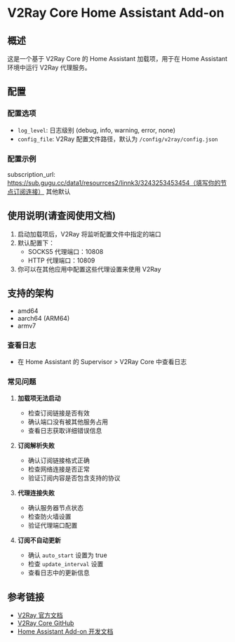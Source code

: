 # V2Ray Core Home Assistant Add-on

## 概述

这是一个基于 V2Ray Core 的 Home Assistant 加载项，用于在 Home Assistant 环境中运行 V2Ray 代理服务。

## 配置

### 配置选项

- `log_level`: 日志级别 (debug, info, warning, error, none)
- `config_file`: V2Ray 配置文件路径，默认为 `/config/v2ray/config.json`

### 配置示例

subscription_url: https://sub.gugu.cc/data1/resourrces2/linnk3/3243253453454（填写你的节点订阅连接）
其他默认

## 使用说明(请查阅使用文档)

1. 启动加载项后，V2Ray 将监听配置文件中指定的端口
2. 默认配置下：
   - SOCKS5 代理端口：10808
   - HTTP 代理端口：10809
3. 你可以在其他应用中配置这些代理设置来使用 V2Ray

## 支持的架构

- amd64
- aarch64 (ARM64)
- armv7

### 查看日志
- 在 Home Assistant 的 Supervisor > V2Ray Core 中查看日志

### 常见问题

1. **加载项无法启动**
   - 检查订阅链接是否有效
   - 确认端口没有被其他服务占用
   - 查看日志获取详细错误信息

2. **订阅解析失败**
   - 确认订阅链接格式正确
   - 检查网络连接是否正常
   - 验证订阅内容是否包含支持的协议

3. **代理连接失败**
   - 确认服务器节点状态
   - 检查防火墙设置
   - 验证代理端口配置

4. **订阅不自动更新**
   - 确认 `auto_start` 设置为 true
   - 检查 `update_interval` 设置
   - 查看日志中的更新信息

## 参考链接

- [V2Ray 官方文档](https://www.v2fly.org/)
- [V2Ray Core GitHub](https://github.com/v2fly/v2ray-core)
- [Home Assistant Add-on 开发文档](https://developers.home-assistant.io/docs/add-ons/)